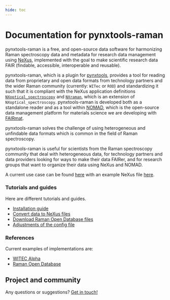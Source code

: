 ```yaml
---
hide: toc
---
```


# Documentation for pynxtools-raman

pynxtools-raman is a free, and open-source data software for harmonizing Raman spectroscopy data and metadata for research data management using [NeXus](https://www.nexusformat.org/), implemented with the goal to make scientific research data FAIR (findable, accessible, interoperable and reusable).

pynxtools-raman, which is a plugin for [pynxtools](https://github.com/FAIRmat-NFDI/pynxtools), provides a tool for reading data from proprietary and open data formats from technology partners and the wider Raman community  (currently: `WITec` or `ROD`)  and standardizing it such that it is compliant with the NeXus application definitions [`NXoptical_spectroscopy`](https://fairmat-nfdi.github.io/nexus_definitions/classes/contributed_definitions/NXoptical_spectroscopy.html) and [`NXraman`](https://fairmat-nfdi.github.io/nexus_definitions/classes/contributed_definitions/NXraman.html), which is an extension of `NXoptical_spectroscopy`. pynxtools-raman is developed both as a standalone reader and as a tool within [NOMAD](https://nomad-lab.eu/), which is the open-source data management platform for materials science we are developing with [FAIRmat](https://www.fairmat-nfdi.eu/fairmat/).

pynxtools-raman solves the challenge of using heterogeneous and unfindable data formats which is common in the field of Raman spectroscopy.

pynxtools-raman is useful for scientists from the Raman spectroscopy community that deal with heterogeneous data, for technology partners and data providers looking for ways to make their data FAIRer, and for research groups that want to organize their data using NeXus and NOMAD.

A current use case can be found [here](https://spectra.adma.ai/search/) with an example NeXus file [here](https://spectra.adma.ai/search/?h5web=/RRUF/Anatase__R060277-3__Raman__514__0__ccw__Raman_Data_Processed__14960.nxs#/R060277%20Anatase_RRUF-4c1d6889-f9f1-5657-a80d-5738b50c4f9f/PROCESSED/R060277%20Anatase_1).

<div markdown="block" class="home-grid">
<div markdown="block"> 

### Tutorials and guides

Here are different tutorials and guides.

- [Installation guide](guides/installation.md)
- [Convert data to NeXus files](guides/convert_data.md)
- [Download Raman Open Database files](guides/download_rod.md)
- [Adjustments of the config file](guides/adjust_config_file.md)

</div>


<div markdown="block">


### References

Current examples of implementations are: 

- [WITEC Alpha](reference/witec.md)
- [Raman Open Database](reference/rod.md)

</div>
</div>

<h2>Project and community</h2>

Any questions or suggestions? [Get in touch!](https://www.fair-di.eu/fairmat/about-fairmat/team-fairmat)
